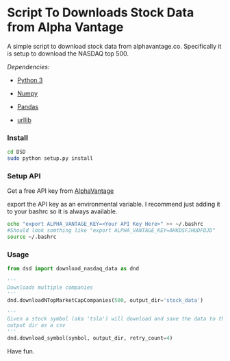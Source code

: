 # Script To Downloads Stock Data from Alpha Vantage

A simple script to download stock data from alphavantage.co. Specifically it is setup to download the NASDAQ top 500. 


*Dependencies*:

  * [Python 3](https://www.python.org/download/releases/3.0/)

  * [Numpy](http://www.numpy.org/)

  * [Pandas](https://pandas.pydata.org/)
  
  * [urllib](https://docs.python.org/3/library/urllib.html)
  
### Install
```bash
cd DSD
sudo python setup.py install
```
### Setup API
Get a free API key from [AlphaVantage](https://www.alphavantage.co/support/#api-key)

export the API key as an environmental variable. I recommend just adding it to your bashrc so it is always available.

``` bash
echo "export ALPHA_VANTAGE_KEY=<Your API Key Here>" >> ~/.bashrc
#Should look somthing like "export ALPHA_VANTAGE_KEY=AHKDSFJHUDFDJD"
source ~/.bashrc
```

### Usage

```python
from dsd import download_nasdaq_data as dnd

'''
Downloads multiple companies
'''
dnd.downloadNTopMarketCapCompanies(500, output_dir='stock_data')

'''
Given a stock symbol (aka 'tsla') will download and save the data to the
output dir as a csv 
'''
dnd.download_symbol(symbol, output_dir, retry_count=4)
```

Have fun.
